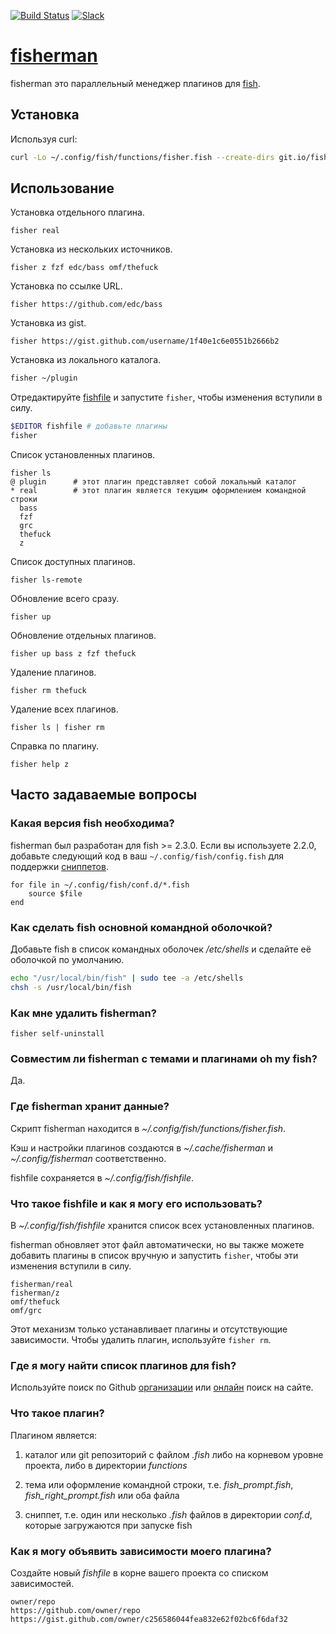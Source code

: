 [slack-link]: https://fisherman-wharf.herokuapp.com/
[slack-badge]: https://fisherman-wharf.herokuapp.com/badge.svg
[travis-link]: https://travis-ci.org/fisherman/fisherman
[travis-badge]: https://img.shields.io/travis/fisherman/fisherman.svg

[fish]: https://github.com/fish-shell/fish-shell
[fisherman]: https://github.com/fisherman.sh
[fishfile]: #6-Что-такое-fishfile-и-как-я-могу-его-использовать
[организации]: https://github.com/fisherman
[онлайн]: http://fisherman.sh/#search

[![Build Status][travis-badge]][travis-link]
[![Slack][slack-badge]][slack-link]

# [fisherman]

fisherman это параллельный менеджер плагинов для [fish].

## Установка

Используя curl:

```sh
curl -Lo ~/.config/fish/functions/fisher.fish --create-dirs git.io/fisherman
```

## Использование

Установка отдельного плагина.

```
fisher real
```

Установка из нескольких источников.

```
fisher z fzf edc/bass omf/thefuck
```

Установка по ссылке URL.

```
fisher https://github.com/edc/bass
```

Установка из gist.

```
fisher https://gist.github.com/username/1f40e1c6e0551b2666b2
```

Установка из локального каталога.

```sh
fisher ~/plugin
```

Отредактируйте [fishfile] и запустите `fisher`, чтобы изменения вступили в силу.

```sh
$EDITOR fishfile # добавьте плагины
fisher
```

Список установленных плагинов.

```ApacheConf
fisher ls
@ plugin      # этот плагин представляет собой локальный каталог
* real        # этот плагин является текущим оформлением командной строки
  bass
  fzf
  grc
  thefuck
  z
```

Список доступных плагинов.

```
fisher ls-remote
```

Обновление всего сразу.

```
fisher up
```

Обновление отдельных плагинов.

```
fisher up bass z fzf thefuck
```

Удаление плагинов.

```
fisher rm thefuck
```

Удаление всех плагинов.

```
fisher ls | fisher rm
```

Справка по плагину.

```
fisher help z
```

## Часто задаваемые вопросы

### Какая версия fish необходима?

fisherman был разработан для fish >= 2.3.0. Если вы используете 2.2.0, добавьте следующий код в ваш `~/.config/fish/config.fish` для поддержки [cниппетов](#8-Что-такое-плагин).

```fish
for file in ~/.config/fish/conf.d/*.fish
    source $file
end
```

### Как сделать fish основной командной оболочкой?

Добавьте fish в список командных оболочек */etc/shells* и сделайте её оболочкой по умолчанию.

```sh
echo "/usr/local/bin/fish" | sudo tee -a /etc/shells
chsh -s /usr/local/bin/fish
```

### Как мне удалить fisherman?

```fish
fisher self-uninstall
```

### Совместим ли fisherman с темами и плагинами oh my fish?

Да.

### Где fisherman хранит данные?

Скрипт fisherman находится в *~/.config/fish/functions/fisher.fish*.

Кэш и настройки плагинов создаются в *~/.cache/fisherman* и *~/.config/fisherman* соответственно.

fishfile сохраняется в *~/.config/fish/fishfile*.

### Что такое fishfile и как я могу его использовать?

В *~/.config/fish/fishfile* хранится список всех установленных плагинов.

fisherman обновляет этот файл автоматически, но вы также можете добавить плагины в список вручную и запустить `fisher`, чтобы эти изменения вступили в силу.

```
fisherman/real
fisherman/z
omf/thefuck
omf/grc
```

Этот механизм только устанавливает плагины и отсутствующие зависимости. Чтобы удалить плагин, используйте `fisher rm`.

### Где я могу найти список плагинов для fish?

Используйте поиск по Github [организации] или [онлайн] поиск на сайте.

### Что такое плагин?

Плагином является:

1. каталог или git репозиторий с файлом *.fish* либо на корневом уровне проекта, либо в директории *functions*

2. тема или оформление командной строки, т.е. *fish_prompt.fish*, *fish_right_prompt.fish* или оба файла

3. сниппет, т.е. один или несколько *.fish* файлов в директории *conf.d*, которые загружаются при запуске fish

### Как я могу объявить зависимости моего плагина?

Создайте новый *fishfile* в корне вашего проекта со списком зависимостей.

```fish
owner/repo
https://github.com/owner/repo
https://gist.github.com/owner/c256586044fea832e62f02bc6f6daf32
```
